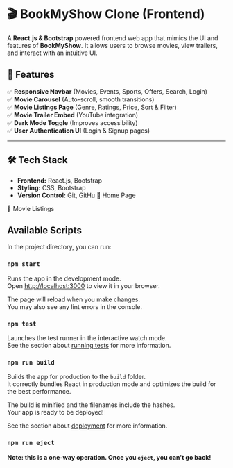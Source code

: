 
# 🎬 BookMyShow Clone (Frontend) 

A **React.js & Bootstrap** powered frontend web app that mimics the UI and features of **BookMyShow**. It allows users to browse movies, view trailers, and interact with an intuitive UI.

## 🚀 Features
✅ **Responsive Navbar** (Movies, Events, Sports, Offers, Search, Login)  
✅ **Movie Carousel** (Auto-scroll, smooth transitions)  
✅ **Movie Listings Page** (Genre, Ratings, Price, Sort & Filter)  
✅ **Movie Trailer Embed** (YouTube integration)  
✅ **Dark Mode Toggle** (Improves accessibility)  
✅ **User Authentication UI** (Login & Signup pages)  

---

## 🛠 Tech Stack
- **Frontend:** React.js, Bootstrap  
- **Styling:** CSS, Bootstrap  
- **Version Control:** Git, GitHu
🎥 Home Page

🍿 Movie Listings






## Available Scripts

In the project directory, you can run:

### `npm start`

Runs the app in the development mode.\
Open [http://localhost:3000](http://localhost:3000) to view it in your browser.

The page will reload when you make changes.\
You may also see any lint errors in the console.

### `npm test`

Launches the test runner in the interactive watch mode.\
See the section about [running tests](https://facebook.github.io/create-react-app/docs/running-tests) for more information.

### `npm run build`

Builds the app for production to the `build` folder.\
It correctly bundles React in production mode and optimizes the build for the best performance.

The build is minified and the filenames include the hashes.\
Your app is ready to be deployed!

See the section about [deployment](https://facebook.github.io/create-react-app/docs/deployment) for more information.

### `npm run eject`

**Note: this is a one-way operation. Once you `eject`, you can't go back!**




